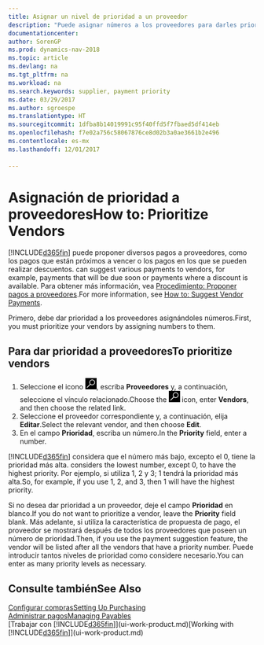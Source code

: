 ```yaml
---
title: Asignar un nivel de prioridad a un proveedor
description: "Puede asignar números a los proveedores para darles prioridad y facilitar las sugerencias de pago en Dynamics NAV."
documentationcenter: 
author: SorenGP
ms.prod: dynamics-nav-2018
ms.topic: article
ms.devlang: na
ms.tgt_pltfrm: na
ms.workload: na
ms.search.keywords: supplier, payment priority
ms.date: 03/29/2017
ms.author: sgroespe
ms.translationtype: HT
ms.sourcegitcommit: 1dfba8b14019991c95f40ffd5f7fbaed5df414eb
ms.openlocfilehash: f7e02a756c58067876ce8d02b3a0ae3661b2e496
ms.contentlocale: es-mx
ms.lasthandoff: 12/01/2017

---
```

# <a name="how-to-prioritize-vendors"></a><span data-ttu-id="bcb3b-103">Asignación de prioridad a proveedores</span><span class="sxs-lookup"><span data-stu-id="bcb3b-103">How to: Prioritize Vendors</span></span>
[!INCLUDE[d365fin](includes/d365fin_md.md)]<span data-ttu-id="bcb3b-104"> puede proponer diversos pagos a proveedores, como los pagos que están próximos a vencer o los pagos en los que se pueden realizar descuentos.</span><span class="sxs-lookup"><span data-stu-id="bcb3b-104"> can suggest various payments to vendors, for example, payments that will be due soon or payments where a discount is available.</span></span> <span data-ttu-id="bcb3b-105">Para obtener más información, vea [Procedimiento: Proponer pagos a proveedores](payables-how-suggest-vendor-payments.md).</span><span class="sxs-lookup"><span data-stu-id="bcb3b-105">For more information, see [How to: Suggest Vendor Payments](payables-how-suggest-vendor-payments.md).</span></span>

<span data-ttu-id="bcb3b-106">Primero, debe dar prioridad a los proveedores asignándoles números.</span><span class="sxs-lookup"><span data-stu-id="bcb3b-106">First, you must prioritize your vendors by assigning numbers to them.</span></span>

## <a name="to-prioritize-vendors"></a><span data-ttu-id="bcb3b-107">Para dar prioridad a proveedores</span><span class="sxs-lookup"><span data-stu-id="bcb3b-107">To prioritize vendors</span></span>
1. <span data-ttu-id="bcb3b-108">Seleccione el icono ![Buscar página o informe](media/ui-search/search_small.png "icono Buscar página o informe"), escriba **Proveedores** y, a continuación, seleccione el vínculo relacionado.</span><span class="sxs-lookup"><span data-stu-id="bcb3b-108">Choose the ![Search for Page or Report](media/ui-search/search_small.png "Search for Page or Report icon") icon, enter **Vendors**, and then choose the related link.</span></span>
2. <span data-ttu-id="bcb3b-109">Seleccione el proveedor correspondiente y, a continuación, elija **Editar**.</span><span class="sxs-lookup"><span data-stu-id="bcb3b-109">Select the relevant vendor, and then choose **Edit**.</span></span>
3. <span data-ttu-id="bcb3b-110">En el campo **Prioridad**, escriba un número.</span><span class="sxs-lookup"><span data-stu-id="bcb3b-110">In the **Priority** field, enter a number.</span></span>

[!INCLUDE[d365fin](includes/d365fin_md.md)]<span data-ttu-id="bcb3b-111"> considera que el número más bajo, excepto el 0, tiene la prioridad más alta.</span><span class="sxs-lookup"><span data-stu-id="bcb3b-111"> considers the lowest number, except 0, to have the highest priority.</span></span> <span data-ttu-id="bcb3b-112">Por ejemplo, si utiliza 1, 2 y 3; 1 tendrá la prioridad más alta.</span><span class="sxs-lookup"><span data-stu-id="bcb3b-112">So, for example, if you use 1, 2, and 3, then 1 will have the highest priority.</span></span>

<span data-ttu-id="bcb3b-113">Si no desea dar prioridad a un proveedor, deje el campo **Prioridad** en blanco.</span><span class="sxs-lookup"><span data-stu-id="bcb3b-113">If you do not want to prioritize a vendor, leave the **Priority** field blank.</span></span> <span data-ttu-id="bcb3b-114">Más adelante, si utiliza la característica de propuesta de pago, el proveedor se mostrará después de todos los proveedores que poseen un número de prioridad.</span><span class="sxs-lookup"><span data-stu-id="bcb3b-114">Then, if you use the payment suggestion feature, the vendor will be listed after all the vendors that have a priority number.</span></span> <span data-ttu-id="bcb3b-115">Puede introducir tantos niveles de prioridad como considere necesario.</span><span class="sxs-lookup"><span data-stu-id="bcb3b-115">You can enter as many priority levels as necessary.</span></span>

## <a name="see-also"></a><span data-ttu-id="bcb3b-116">Consulte también</span><span class="sxs-lookup"><span data-stu-id="bcb3b-116">See Also</span></span>
[<span data-ttu-id="bcb3b-117">Configurar compras</span><span class="sxs-lookup"><span data-stu-id="bcb3b-117">Setting Up Purchasing</span></span>](purchasing-setup-purchasing.md)  
[<span data-ttu-id="bcb3b-118">Administrar pagos</span><span class="sxs-lookup"><span data-stu-id="bcb3b-118">Managing Payables</span></span>](payables-manage-payables.md)  
<span data-ttu-id="bcb3b-119">[Trabajar con [!INCLUDE[d365fin](includes/d365fin_md.md)]](ui-work-product.md)</span><span class="sxs-lookup"><span data-stu-id="bcb3b-119">[Working with [!INCLUDE[d365fin](includes/d365fin_md.md)]](ui-work-product.md)</span></span>

